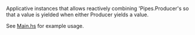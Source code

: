 Applicative instances that allows reactively combining 'Pipes.Producer's so that a value is yielded when either Producer yields a value.

See [Main.hs](app/Main.hs) for example usage.